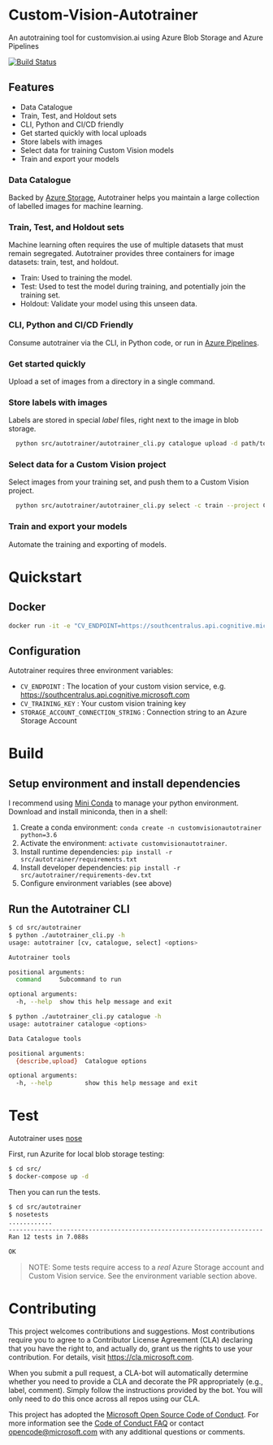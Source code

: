 # Custom-Vision-Autotrainer
An autotraining tool for customvision.ai using Azure Blob Storage and Azure Pipelines

[![Build Status](https://dev.azure.com/aussiedevcrew/Custom-Vision-Autotrainer/_apis/build/status/Microsoft.Custom-Vision-Autotrainer?branchName=master)](https://dev.azure.com/aussiedevcrew/Custom-Vision-Autotrainer/_build/latest?definitionId=7&branchName=master)

## Features

 * Data Catalogue
 * Train, Test, and Holdout sets
 * CLI, Python and CI/CD friendly
 * Get started quickly with local uploads
 * Store labels with images
 * Select data for training Custom Vision models
 * Train and export your models

### Data Catalogue

Backed by [Azure Storage](https://azure.microsoft.com/en-au/services/storage/), Autotrainer helps you maintain a large collection of labelled images for machine learning.

### Train, Test, and Holdout sets

Machine learning often requires the use of multiple datasets that must remain segregated. Autotrainer provides three containers for image datasets: train, test, and holdout.

 * Train: Used to training the model.
 * Test:  Used to test the model during training, and potentially join the training set.
 * Holdout: Validate your model using this unseen data.

### CLI, Python and CI/CD Friendly

Consume autotrainer via the CLI, in Python code, or run in [Azure Pipelines](https://azure.microsoft.com/en-au/services/devops/pipelines/).

### Get started quickly

Upload a set of images from a directory in a single command.

### Store labels with images

Labels are stored in special *label* files, right next to the image in blob storage.

```bash
  python src/autotrainer/autotrainer_cli.py catalogue upload -d path/to/your/dataset -l LABEL -c {train|test|holdout}
```

### Select data for a Custom Vision project

Select images from your training set, and push them to a Custom Vision project.

```bash
  python src/autotrainer/autotrainer_cli.py select -c train --project CUSTOM_VISION_PROJECT_ID
```

### Train and export your models

Automate the training and exporting of models.

# Quickstart

## Docker

```sh
docker run -it -e "CV_ENDPOINT=https://southcentralus.api.cognitive.microsoft.com" -e "CV_TRAINING_KEY=your_key" -e "STORAGE_ACCOUNT_CONNECTION_STRING=your_connection_string" flanagan89/custom-vision-autotrainer -h
```

## Configuration

Autotrainer requires three environment variables:

 * `CV_ENDPOINT` : The location of your custom vision service, e.g. https://southcentralus.api.cognitive.microsoft.com
 * `CV_TRAINING_KEY` : Your custom vision training key
 * `STORAGE_ACCOUNT_CONNECTION_STRING` : Connection string to an Azure Storage Account

# Build

## Setup environment and install dependencies

I recommend using [Mini Conda](https://conda.io/en/latest/miniconda.html) to manage your python environment. Download and install miniconda, then in a shell:

1. Create a conda environment: `conda create -n customvisionautotrainer python=3.6`
2. Activate the environment: `activate customvisionautotrainer`. 
3. Install runtime dependencies: `pip install -r src/autotrainer/requirements.txt`
4. Install developer dependencies: `pip install -r src/autotrainer/requirements-dev.txt`
5. Configure environment variables (see above) 

## Run the Autotrainer CLI

```sh
$ cd src/autotrainer
$ python ./autotrainer_cli.py -h
usage: autotrainer [cv, catalogue, select] <options>

Autotrainer tools

positional arguments:
  command     Subcommand to run

optional arguments:
  -h, --help  show this help message and exit

$ python ./autotrainer_cli.py catalogue -h
usage: autotrainer catalogue <options>

Data Catalogue tools

positional arguments:
  {describe,upload}  Catalogue options

optional arguments:
  -h, --help         show this help message and exit
```

# Test

Autotrainer uses [nose](https://nose.readthedocs.io/en/latest/)

First, run Azurite for local blob storage testing:

```sh
$ cd src/
$ docker-compose up -d
```

Then you can run the tests.

```sh
$ cd src/autotrainer
$ nosetests
............
----------------------------------------------------------------------
Ran 12 tests in 7.088s

OK
``` 

> NOTE: Some tests require access to a *real* Azure Storage account and Custom Vision service. See the environment variable section above.


# Contributing

This project welcomes contributions and suggestions.  Most contributions require you to agree to a
Contributor License Agreement (CLA) declaring that you have the right to, and actually do, grant us
the rights to use your contribution. For details, visit https://cla.microsoft.com.

When you submit a pull request, a CLA-bot will automatically determine whether you need to provide
a CLA and decorate the PR appropriately (e.g., label, comment). Simply follow the instructions
provided by the bot. You will only need to do this once across all repos using our CLA.

This project has adopted the [Microsoft Open Source Code of Conduct](https://opensource.microsoft.com/codeofconduct/).
For more information see the [Code of Conduct FAQ](https://opensource.microsoft.com/codeofconduct/faq/) or
contact [opencode@microsoft.com](mailto:opencode@microsoft.com) with any additional questions or comments.

